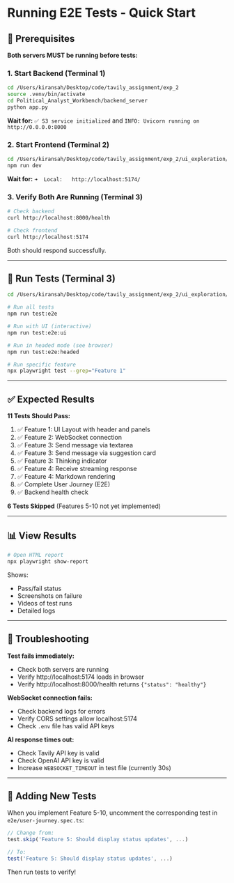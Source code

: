 # Running E2E Tests - Quick Start

## 🚀 Prerequisites

**Both servers MUST be running before tests:**

### 1. Start Backend (Terminal 1)
```bash
cd /Users/kiransah/Desktop/code/tavily_assignment/exp_2
source .venv/bin/activate
cd Political_Analyst_Workbench/backend_server
python app.py
```

**Wait for:** `✅ S3 service initialized` and `INFO: Uvicorn running on http://0.0.0.0:8000`

### 2. Start Frontend (Terminal 2)
```bash
cd /Users/kiransah/Desktop/code/tavily_assignment/exp_2/ui_exploration/political-analyst-ui
npm run dev
```

**Wait for:** `➜  Local:   http://localhost:5174/`

### 3. Verify Both Are Running (Terminal 3)
```bash
# Check backend
curl http://localhost:8000/health

# Check frontend  
curl http://localhost:5174
```

Both should respond successfully.

---

## 🧪 Run Tests (Terminal 3)

```bash
cd /Users/kiransah/Desktop/code/tavily_assignment/exp_2/ui_exploration/political-analyst-ui

# Run all tests
npm run test:e2e

# Run with UI (interactive)
npm run test:e2e:ui

# Run in headed mode (see browser)
npm run test:e2e:headed

# Run specific feature
npx playwright test --grep="Feature 1"
```

---

## ✅ Expected Results

**11 Tests Should Pass:**

1. ✅ Feature 1: UI Layout with header and panels
2. ✅ Feature 2: WebSocket connection
3. ✅ Feature 3: Send message via textarea
4. ✅ Feature 3: Send message via suggestion card  
5. ✅ Feature 3: Thinking indicator
6. ✅ Feature 4: Receive streaming response
7. ✅ Feature 4: Markdown rendering
8. ✅ Complete User Journey (E2E)
9. ✅ Backend health check

**6 Tests Skipped** (Features 5-10 not yet implemented)

---

## 📊 View Results

```bash
# Open HTML report
npx playwright show-report
```

Shows:
- Pass/fail status
- Screenshots on failure
- Videos of test runs
- Detailed logs

---

## 🐛 Troubleshooting

**Test fails immediately:**
- Check both servers are running
- Verify http://localhost:5174 loads in browser
- Verify http://localhost:8000/health returns `{"status": "healthy"}`

**WebSocket connection fails:**
- Check backend logs for errors
- Verify CORS settings allow localhost:5174
- Check `.env` file has valid API keys

**AI response times out:**
- Check Tavily API key is valid
- Check OpenAI API key is valid
- Increase `WEBSOCKET_TIMEOUT` in test file (currently 30s)

---

## 📝 Adding New Tests

When you implement Feature 5-10, uncomment the corresponding test in `e2e/user-journey.spec.ts`:

```typescript
// Change from:
test.skip('Feature 5: Should display status updates', ...)

// To:
test('Feature 5: Should display status updates', ...)
```

Then run tests to verify!

